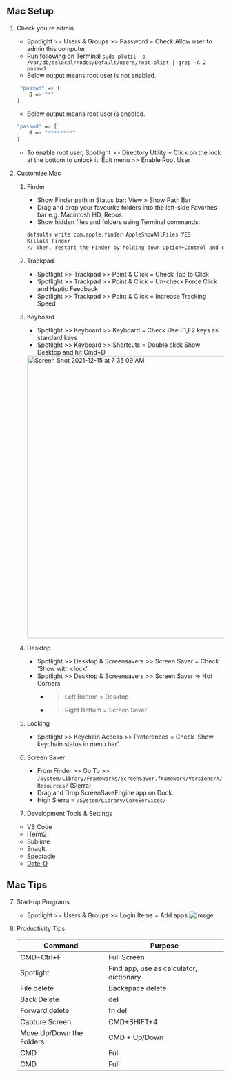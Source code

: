 
## Mac Setup ##

1. Check you're admin
   - Spotlight >> Users & Groups >> Password = Check Allow user to admin this computer
   - Run following on Terminal `sudo plutil -p /var/db/dslocal/nodes/Default/users/root.plist | grep -A 2 passwd`
   - Below output means root user is not enabled.
  
    ```sh
     "passwd" => [
        0 => "*"
    ]

    ```

   - Below output means root user is enabled.
  
    ```sh
   "passwd" => [
        0 => "********"
    ]
    ```

   - To enable root user, Spotlight >> Directory Utility = Click on the lock at the bottom to unlock it. Edit menu >> Enable Root User

2. Customize  Mac
   1. Finder
        - Show Finder path in Status bar: View » Show Path Bar
        - Drag and drop your favourite folders into the left-side Favorites bar e.g. Macintosh HD, Repos.
        - Show hidden files and folders using Terminal commands:

        ```sh
        defaults write com.apple.finder AppleShowAllFiles YES
        Killall Finder
        // Then, restart the Finder by holding down Option+Control and clicking the Finder icon in the Dock, then choose Relaunch
        ```

   2. Trackpad

       - Spotlight >> Trackpad >> Point & Click = Check Tap to Click
       - Spotlight >> Trackpad >> Point & Click = Un-check Force Click and Haptic Feedback
       - Spotlight >> Trackpad >> Point & Click = Increase Tracking Speed

   3. Keyboard
       - Spotlight >> Keyboard >> Keyboard = Check Use F1,F2  keys as standard keys
       - Spotlight >> Keyboard >> Shortcuts = Double click Show Desktop and hit Cmd+D
       <img width="655" alt="Screen Shot 2021-12-15 at 7 35 09 AM" src="https://user-images.githubusercontent.com/10359853/146187829-addb7f23-7006-47e5-83c3-8130f00d6eb5.png">

  
   4. Desktop
       - Spotlight >> Desktop & Screensavers >> Screen Saver = Check 'Show with clock'
       - Spotlight >> Desktop & Screensavers >> Screen Saver => Hot Corners
         - > Left Bottom = Desktop
         - > Right Bottom = Screen Saver

   5. Locking
        - Spotlight >> Keychain Access >> Preferences = Check 'Show keychain status in menu bar'.
   6. Screen Saver
        - From Finder >> Go To >> `/System/Library/Frameworks/ScreenSaver.framework/Versions/A/Resources/` (Sierra)
        - Drag and Drop ScreenSaveEngine app on Dock.
        - High Sierra = `/System/Library/CoreServices/`
    7. Development Tools & Settings

    - VS Code
    - iTerm2
    - Sublime
    - SnagIt
    - Spectacle
    - [Date-O](https://shauninman.com/archive/2016/10/20/day_o_2_mac_menu_bar_clock)

## Mac Tips
7. Start-up Programs

    - Spotlight >> Users & Groups >> Login Items = Add apps
    ![image](https://user-images.githubusercontent.com/10359853/60838375-8b8ec000-a198-11e9-9475-44c6f34cc77e.png)

8. Productivity Tips

    | Command                  | Purpose                                 |
    | ------------------------ | --------------------------------------- |
    | CMD+Ctrl+F               | Full Screen                             |
    | Spotlight                | Find app, use as calculator, dictionary |
    | File delete              | Backspace delete                        |
    | Back Delete              | del                                     |
    | Forward delete           | fn del                                  |
    | Capture Screen           | CMD+SHIFT+4                             |
    | Move Up/Down the Folders | CMD + Up/Down                           |
    | CMD                      | Full                                    |
    | CMD                      | Full                                    |